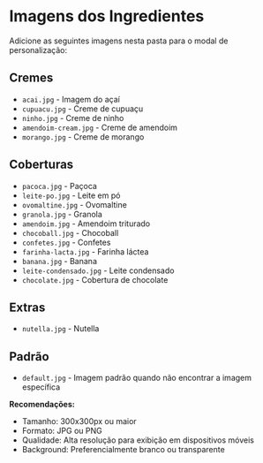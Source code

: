 # Imagens dos Ingredientes

Adicione as seguintes imagens nesta pasta para o modal de personalização:

## Cremes
- `acai.jpg` - Imagem do açaí
- `cupuacu.jpg` - Creme de cupuaçu
- `ninho.jpg` - Creme de ninho
- `amendoim-cream.jpg` - Creme de amendoim
- `morango.jpg` - Creme de morango

## Coberturas
- `pacoca.jpg` - Paçoca
- `leite-po.jpg` - Leite em pó
- `ovomaltine.jpg` - Ovomaltine
- `granola.jpg` - Granola
- `amendoim.jpg` - Amendoim triturado
- `chocoball.jpg` - Chocoball
- `confetes.jpg` - Confetes
- `farinha-lacta.jpg` - Farinha láctea
- `banana.jpg` - Banana
- `leite-condensado.jpg` - Leite condensado
- `chocolate.jpg` - Cobertura de chocolate

## Extras
- `nutella.jpg` - Nutella

## Padrão
- `default.jpg` - Imagem padrão quando não encontrar a imagem específica

**Recomendações:**
- Tamanho: 300x300px ou maior
- Formato: JPG ou PNG
- Qualidade: Alta resolução para exibição em dispositivos móveis
- Background: Preferencialmente branco ou transparente
